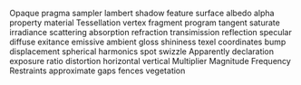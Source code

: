 ﻿
Opaque
pragma
sampler
lambert
shadow
feature
surface
albedo
alpha
property
material
Tessellation
vertex
fragment
program
tangent
saturate
irradiance
scattering
absorption
refraction
transimission
reflection
specular
diffuse
exitance
emissive
ambient
gloss
shininess
texel
coordinates
bump
displacement
spherical
harmonics
spot
swizzle
Apparently
declaration
exposure
ratio
distortion
horizontal
vertical
Multiplier
Magnitude
Frequency
Restraints
approximate
gaps
fences
vegetation
